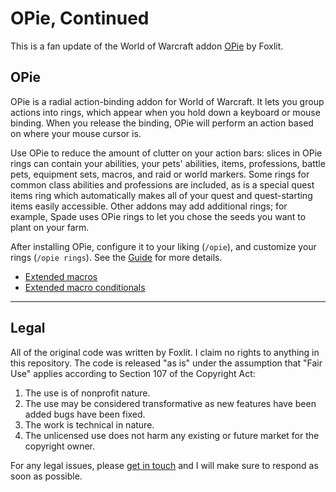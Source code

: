 # OPie, Continued

This is a fan update of the World of Warcraft addon [OPie](https://www.curseforge.com/wow/addons/opie) by Foxlit.

## OPie
OPie is a radial action-binding addon for World of Warcraft. It lets you group actions into rings, which appear when you hold down a keyboard or mouse binding. When you release the binding, OPie will perform an action based on where your mouse cursor is.

Use OPie to reduce the amount of clutter on your action bars: slices in OPie rings can contain your abilities, your pets' abilities, items, professions, battle pets, equipment sets, macros, and raid or world markers. Some rings for common class abilities and professions are included, as is a special quest items ring which automatically makes all of your quest and quest-starting items easily accessible. Other addons may add additional rings; for example, Spade uses OPie rings to let you chose the seeds you want to plant on your farm.

After installing OPie, configure it to your liking (`/opie`), and customize your rings (`/opie rings`). See the [Guide](https://github.com/glassleo/OPie/wiki/The-Guide) for more details.

- [Extended macros](https://github.com/glassleo/OPie/wiki/Extended-macros)
- [Extended macro conditionals](https://github.com/glassleo/OPie/wiki/Extended-macro-conditionals)

---

## Legal
All of the original code was written by Foxlit. I claim no rights to anything in this repository. The code is released "as is" under the assumption that "Fair Use" applies according to Section 107 of the Copyright Act:

1. The use is of nonprofit nature.
2. The use may be considered transformative as new features have been added bugs have been fixed.
3. The work is technical in nature.
4. The unlicensed use does not harm any existing or future market for the copyright owner.

For any legal issues, please [get in touch](mailto:hello@leo.fisk) and I will make sure to respond as soon as possible.
